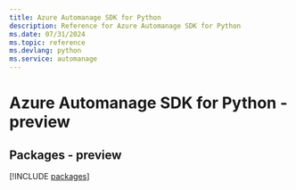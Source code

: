 ```yaml
---
title: Azure Automanage SDK for Python
description: Reference for Azure Automanage SDK for Python
ms.date: 07/31/2024
ms.topic: reference
ms.devlang: python
ms.service: automanage
---
```

# Azure Automanage SDK for Python - preview
## Packages - preview
[!INCLUDE [packages](automanage-index.md)]